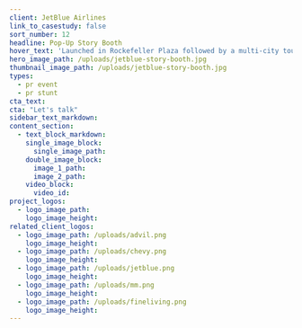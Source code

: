 ```yaml
---
client: JetBlue Airlines
link_to_casestudy: false
sort_number: 12
headline: Pop-Up Story Booth
hover_text: 'Launched in Rockefeller Plaza followed by a multi-city tour, the Story Booth invited visitors to record stories of their experiences flying JetBlue'
hero_image_path: /uploads/jetblue-story-booth.jpg
thumbnail_image_path: /uploads/jetblue-story-booth.jpg
types:
  - pr event
  - pr stunt
cta_text:
cta: "Let's talk"
sidebar_text_markdown:
content_section:
  - text_block_markdown:
    single_image_block:
      single_image_path:
    double_image_block:
      image_1_path:
      image_2_path:
    video_block:
      video_id:
project_logos:
  - logo_image_path:
    logo_image_height:
related_client_logos:
  - logo_image_path: /uploads/advil.png
    logo_image_height:
  - logo_image_path: /uploads/chevy.png
    logo_image_height:
  - logo_image_path: /uploads/jetblue.png
    logo_image_height:
  - logo_image_path: /uploads/mm.png
    logo_image_height:
  - logo_image_path: /uploads/fineliving.png
    logo_image_height:
---
```


